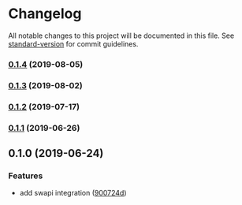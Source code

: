 # Changelog

All notable changes to this project will be documented in this file. See [standard-version](https://github.com/conventional-changelog/standard-version) for commit guidelines.

### [0.1.4](https://github.com/Swydo/star-wars-integration/compare/0.1.3...0.1.4) (2019-08-05)



### [0.1.3](https://github.com/Swydo/star-wars-integration/compare/0.1.2...0.1.3) (2019-08-02)



### [0.1.2](https://github.com/Swydo/star-wars-integration/compare/0.1.1...0.1.2) (2019-07-17)



### [0.1.1](https://github.com/Swydo/star-wars-integration/compare/0.1.0...0.1.1) (2019-06-26)



## 0.1.0 (2019-06-24)


### Features

* add swapi integration ([900724d](https://github.com/Swydo/star-wars-integration/commit/900724d))
